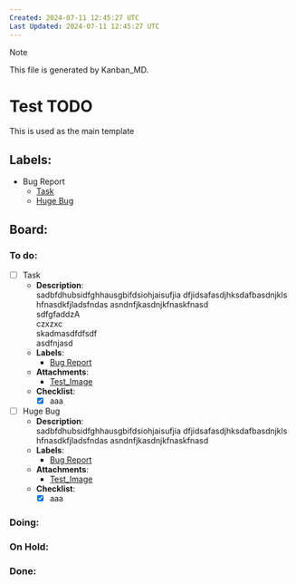 ```yaml
---
Created: 2024-07-11 12:45:27 UTC
Last Updated: 2024-07-11 12:45:27 UTC
---
```


> [!NOTE]  
> This file is generated by Kanban_MD.  

# Test TODO  
This is used as the main template  

## Labels:  
- <span id="kanban_md-label-bug_report">Bug Report</span>  
  - [Task](#user-content-kanban_md-task-task)  
  - [Huge Bug](#user-content-kanban_md-task-huge_bug)  

## Board:  

### To do:  
- [ ] <span id="kanban_md-task-task">Task</span>  
  - **Description**:  
  sadbfdhubsidfghhausgbifdsiohjaisufjia dfjidsafasdjhksdafbasdnjkls hfnasdkfjladsfndas asndnfjkasdnjkfnaskfnasd  
  sdfgfaddzA  
  czxzxc  
  skadmasdfdfsdf  
  asdfnjasd    
  - **Labels**:  
    - [Bug Report](#user-content-kanban_md-label-bug_report)  
  - **Attachments**:  
    - [Test_Image](test_image.txt)  
  - **Checklist**:  
    - [x] aaa  
- [ ] <span id="kanban_md-task-huge_bug">Huge Bug</span>  
  - **Description**:  
  sadbfdhubsidfghhausgbifdsiohjaisufjia dfjidsafasdjhksdafbasdnjkls hfnasdkfjladsfndas asndnfjkasdnjkfnaskfnasd    
  - **Labels**:  
    - [Bug Report](#user-content-kanban_md-label-bug_report)  
  - **Attachments**:  
    - [Test_Image](test_image.txt)  
  - **Checklist**:  
    - [x] aaa  

### Doing:  

### On Hold:  

### Done:  

